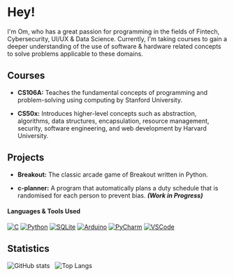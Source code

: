 # Hey!

I'm Om, who has a great passion for programming in the fields of Fintech, Cybersecurity, UI/UX & Data Science. Currently, I'm taking courses to gain a deeper understanding of the use of software & hardware related concepts to solve problems applicable to these domains.


## Courses

* **CS106A:** Teaches the fundamental concepts of programming and problem-solving using computing by Stanford University.

* **CS50x:** Introduces higher-level concepts such as abstraction, algorithms, data structures, encapsulation, resource management, security, software engineering, and web development by Harvard University.

## Projects
* **Breakout:** The classic arcade game of Breakout written in Python.

* **c-planner:** A program that automatically plans a duty schedule that is randomised for each person to prevent bias. _**(Work in Progress)**_

#### Languages & Tools Used
[![C](https://img.shields.io/badge/-C-A8B9CC?logo=C&logoColor=white&style=flat)](https://www.open-std.org/jtc1/sc22/wg14/) [![Python](https://img.shields.io/badge/-Python-3776AB?logo=Python&logoColor=white&style=flat)](https://www.python.org/) [![SQLite](https://img.shields.io/badge/-SQLite-003B57?logo=SQLite&logoColor=white&style=flat)](https://www.sqlite.org/index.html) [![Arduino](https://img.shields.io/badge/-Arduino-00979D?logo=Arduino&logoColor=white&style=flat)](https://www.arduino.cc/)  [![PyCharm](https://img.shields.io/badge/-PyCharm-1ca46c?logo=PyCharm&logoColor=white&style=flat)](https://www.jetbrains.com/pycharm/) [![VSCode](https://img.shields.io/badge/-VS%20Code-007ACC?logo=Visual%20Studio%20Code&logoColor=white&style=flat)](https://code.visualstudio.com/)


## Statistics
![GitHub stats](https://github-readme-stats.vercel.app/api?username=omcodedthis&hide=contribs,prs,stars&line_height=40&theme=transparent) &nbsp; ![Top Langs](https://github-readme-stats.vercel.app/api/top-langs/?username=omcodedthis&layout=compact&theme=transparent) 
